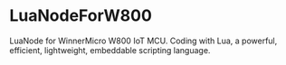 # LuaNodeForW800
LuaNode for WinnerMicro W800 IoT MCU. Coding with Lua, a powerful, efficient, lightweight, embeddable scripting language.
